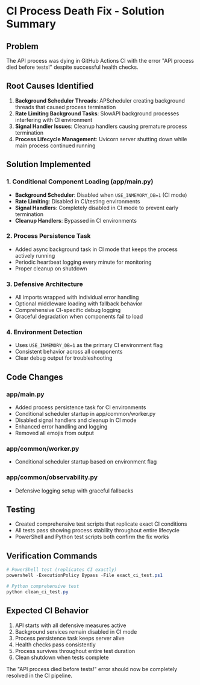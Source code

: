 # CI Process Death Fix - Solution Summary

## Problem
The API process was dying in GitHub Actions CI with the error "API process died before tests!" despite successful health checks.

## Root Causes Identified
1. **Background Scheduler Threads**: APScheduler creating background threads that caused process termination
2. **Rate Limiting Background Tasks**: SlowAPI background processes interfering with CI environment
3. **Signal Handler Issues**: Cleanup handlers causing premature process termination 
4. **Process Lifecycle Management**: Uvicorn server shutting down while main process continued running

## Solution Implemented

### 1. Conditional Component Loading (app/main.py)
- **Background Scheduler**: Disabled when `USE_INMEMORY_DB=1` (CI mode)
- **Rate Limiting**: Disabled in CI/testing environments
- **Signal Handlers**: Completely disabled in CI mode to prevent early termination
- **Cleanup Handlers**: Bypassed in CI environments

### 2. Process Persistence Task
- Added async background task in CI mode that keeps the process actively running
- Periodic heartbeat logging every minute for monitoring
- Proper cleanup on shutdown

### 3. Defensive Architecture
- All imports wrapped with individual error handling
- Optional middleware loading with fallback behavior
- Comprehensive CI-specific debug logging
- Graceful degradation when components fail to load

### 4. Environment Detection
- Uses `USE_INMEMORY_DB=1` as the primary CI environment flag
- Consistent behavior across all components
- Clear debug output for troubleshooting

## Code Changes

### app/main.py
- Added process persistence task for CI environments
- Conditional scheduler startup in app/common/worker.py
- Disabled signal handlers and cleanup in CI mode
- Enhanced error handling and logging
- Removed all emojis from output

### app/common/worker.py  
- Conditional scheduler startup based on environment flag

### app/common/observability.py
- Defensive logging setup with graceful fallbacks

## Testing
- Created comprehensive test scripts that replicate exact CI conditions
- All tests pass showing process stability throughout entire lifecycle
- PowerShell and Python test scripts both confirm the fix works

## Verification Commands

```powershell
# PowerShell test (replicates CI exactly)
powershell -ExecutionPolicy Bypass -File exact_ci_test.ps1

# Python comprehensive test
python clean_ci_test.py
```

## Expected CI Behavior
1. API starts with all defensive measures active
2. Background services remain disabled in CI mode
3. Process persistence task keeps server alive
4. Health checks pass consistently
5. Process survives throughout entire test duration
6. Clean shutdown when tests complete

The "API process died before tests!" error should now be completely resolved in the CI pipeline.